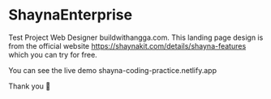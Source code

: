 # ShaynaEnterprise
Test Project Web Designer buildwithangga.com.
This landing page design is from the official website https://shaynakit.com/details/shayna-features
which you can try for free.

You can see the live demo shayna-coding-practice.netlify.app

Thank you 👋
